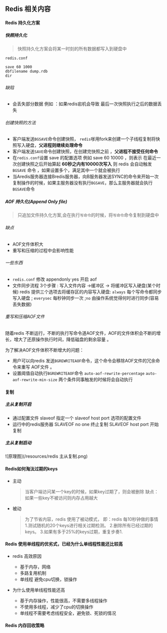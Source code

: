 ## Redis 相关内容





#### Redis 持久化方案
##### 快照持久化 

> 快照持久化方案会将某一时刻的所有数据都写入到硬盘中


`redis.conf`
```
save 60 1000 
dbfilename dump.rdb 
dir 
```

###### 缺陷 
- 会丢失部分数据 例如 ：如果redis宕机会导致 最后一次快照执行之后的数据丢失 

###### 创建快照的方法
- 客户端发送`BGSAVE`命令创建快照， `redis`嗲用fork来创建一个子线程复制将快照写入硬盘，**父进程则继续处理命令**
- 客户端发送`SAVE`命令创建快照，在创建完快照之前 ，**父进程不接受任何命令** 
- 在`redis.conf`设置 save 的配置选项 例如 save 60 10000 ，则表示 在最近一次创建快照之后开始算起 **60秒之内有10000次写入** 则 redis 会自动触发`BGSAVE` 命令 ，如果设置多个，满足其中一个就会被执行
- 当Aredis服务器连接Bredis服务器，向B服务器发送SYNC的命令来开始一次复制操作的时候，如果主服务器没有执行`BGSAVE`，那么主服务器就会执行`BGSAVE`命令




##### AOF 持久化(Append Only file)

> 只追加文件持久化方案,会在执行`写命令`的时候，将`写命令`命令复制到硬盘中

###### 缺点 
- AOF文件体积大 
- 重写和压缩的过程中会影响性能 



###### 一些东西
- `redis.conf` 修改 appendonly yes 开启  aof 
- 文件同步流程 3个步骤 :  写入文件内容 ->缓冲区 -> 将缓冲区写入硬盘(某个时候) redis 提供三个选项去将缓存区的内容写入硬盘: `always` 每个写命令都同步写入硬盘 ; `everysec` 每秒钟同步一次 ;`no` 由操作系统觉得何时进行同步(容易丢失数据)

###### 重写和压缩AOF文件
随着redis 不断运行，不断的执行写命令道AOF文件，AOF的文件体积会不断的增长，增大了还原操作执行时间，降低磁盘的剩余容量 。

为了解决AOF文件体积不断增大的问题：
- 用户可以向redis 发送`BGREWRITEAOF`命令，这个命令会移除AOF文件的冗余命令来重写 AOF文件 。
- 设置阈值自动执行`BGREWRITEAOF`命令 `auto-aof-rewrite-percentage` `auto-aof-rewrite-min-size` 两个条件同事触发的时候将会自动执行


#### 复制


##### 主从复制开启
- 通过配置文件  slaveof 指定一个 slaveof host port 选项的配置文件
- 运行中的redis服务器 SLAVEOF no one  终止复制  SLAVEOF host port 开始复制

##### 主从复制启动

![原理图](/resources/redis 主从复制.png)




#### Redis如何淘汰过期的keys

- 主动 
    > 当客户端访问某一个key的时候，如果key过期了，则会被删除 
    > 缺点：如果一些key不被访问则内存占用越大
- 被动 
    > 为了节省内容，redis 使用了被动模式，
    > 即：redis 每10秒钟做的事情
    > 1.测试随机的20个keys进行相关过期检测。
    > 2.删除所有已经过期的keys。 
    > 3.如果有多于25%的keys过期，重复步奏1.


#### Redis 使用单线程的优劣式，已经为什么单线程性能还比较高
-  redis 高效原因 
    - 基于内存，网络 
    - 多路复用机制 
    - 单线程 避免cpu切换，锁操作

- 为什么使用单线程性能还高 
    - 基于内存操作，性能很高，不需要多线程操作 
    - 不使用多线程，减少了cpu的切换操作
    - 单线程不需要考虑线程安全，避免锁、死锁的情况


#### Redis 内存回收策略







